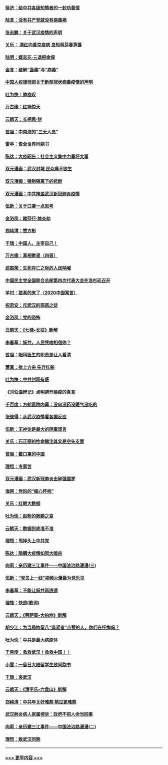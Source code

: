 #### [徐济：给中共各级知情者的一封劝善信](../pages/nsc993/n11868561.md?t=02150422) 
#### [陆言：没有共产党就没有病毒祸](../pages/nsc993/n11868232.md?t=02150422) 
#### [张志鹏：关于武汉疫情的声明](../pages/nsc993/n11867182.md?t=02150422) 
#### [关乐： 漂红向善克疫病 良知萌芽春笋蓬](../pages/nsc993/n11865710.md?t=02150422) 
#### [陆明：蝶恋花‧三退把命保](../pages/nsc993/n11865673.md?t=02150422) 
#### [金言：破解“蛊毒”与“病毒”](../pages/nsc993/n11864103.md?t=02150422) 
#### [中国人权律师团关于新型冠状病毒疫情的声明](../pages/nsc993/n11864249.md?t=02150422) 
#### [吐为快：肺疫叹](../pages/nsc993/n11864027.md?t=02150422) 
#### [万古缘：红祸惊天](../pages/nsc993/n11864079.md?t=02150422) 
#### [云鹤天：长相思‧封](../pages/nsc993/n11864006.md?t=02150422) 
#### [苦胆：中南海的“三无人员”](../pages/nsc993/n11862997.md?t=02150422) 
#### [雷亭：告全世界同胞书](../pages/nsc993/n11862572.md?t=02150422) 
#### [陈达：大疫昭告：社会主义集中力量坏大事](../pages/nsc993/n11859419.md?t=02150422) 
#### [双元漫画：武汉封城 民众痛不欲生](../pages/nsc993/n11859287.md?t=02150422) 
#### [双元漫画：强制隔离下的悲剧](../pages/nsc993/n11859244.md?t=02150422) 
#### [双元漫画：中共掩盖武汉新冠肺炎疫情](../pages/nsc993/n11858249.md?t=02150422) 
#### [伍新：关于口罩一点思考](../pages/nsc993/n11859195.md?t=02150422) 
#### [金浴凤：踏莎行‧肺炎劫](../pages/nsc993/n11858227.md?t=02150422) 
#### [郑纯清：赞方彬](../pages/nsc993/n11856803.md?t=02150422) 
#### [千瑞；中国人，主宰自己！](../pages/nsc993/n11856793.md?t=02150422) 
#### [万古缘：真相歌谣（四首）](../pages/nsc993/n11856263.md?t=02150422) 
#### [武振荣：生死存亡之际的人民呐喊](../pages/nsc993/n11856256.md?t=02150422) 
#### [中国民主党全国联合总部第四次代表大会在洛杉矶召开](../pages/nsc993/n11856344.md?t=02150422) 
#### [羊村：狼真的来了（2020中国寓言）](../pages/nsc993/n11856229.md?t=02150422) 
#### [祝君安：斥武汉的邪恶之徒](../pages/nsc993/n11855861.md?t=02150422) 
#### [金浴凤：党的恐怖](../pages/nsc993/n11855849.md?t=02150422) 
#### [云鹤天：《七律▪长征》新解](../pages/nsc993/n11855479.md?t=02150422) 
#### [李春草：妖共，人民凭啥相信你？](../pages/nsc993/n11855196.md?t=02150422) 
#### [苦胆：眼科医生的职责是让人看清](../pages/nsc993/n11853840.md?t=02150422) 
#### [慧真：欲上方舟 先弃红船](../pages/nsc993/n11853483.md?t=02150422) 
#### [吐为快：中共封网有感](../pages/nsc993/n11852575.md?t=02150422) 
#### [《刘伯温碑记》点明避开瘟疫的真言](../pages/nsc993/n11852128.md?t=02150422) 
#### [千百度：方舱医院内幕：没电没药没暖气没吃的](../pages/nsc993/n11850211.md?t=02150422) 
#### [张彼得：从武汉疫情看各国反应](../pages/nsc993/n11850102.md?t=02150422) 
#### [伍新：无神论是最大的阴毒谎言](../pages/nsc993/n11846129.md?t=02150422) 
#### [关乐：石正丽的性命赌注其实是空头支票](../pages/nsc993/n11846109.md?t=02150422) 
#### [苦胆：戴口罩的中国](../pages/nsc993/n11845576.md?t=02150422) 
#### [理悟：专家苦](../pages/nsc993/n11845564.md?t=02150422) 
#### [双元漫画：武汉新冠肺炎击碎强国梦](../pages/nsc993/n11843320.md?t=02150422) 
#### [海网：党妈的“瘟心怀抱”](../pages/nsc993/n11840740.md?t=02150422) 
#### [关乐：红朝大数据](../pages/nsc993/n11840675.md?t=02150422) 
#### [吐为快：赵粉的肺腑之哀](../pages/nsc993/n11840618.md?t=02150422) 
#### [云鹤天：数据到底准不准](../pages/nsc993/n11840325.md?t=02150422) 
#### [理悟：甩掉头上中共党](../pages/nsc993/n11838826.md?t=02150422) 
#### [陈达：隐瞒大疫情如同大暗杀](../pages/nsc993/n11838771.md?t=02150422) 
#### [向莉：亲历建三江事件——中国法治路漫漫(三)](../pages/nsc993/n11831825.md?t=02150422) 
#### [伍新：“党员上一线”视频火爆最为党乐见](../pages/nsc993/n11838200.md?t=02150422) 
#### [李春草：不能让妖共再逍遥](../pages/nsc993/n11838102.md?t=02150422) 
#### [理悟：快逃(歌词)](../pages/nsc993/n11838083.md?t=02150422) 
#### [云鹤天：《菩萨蛮▪大柏地》新解](../pages/nsc993/n11838059.md?t=02150422) 
#### [胡少江：为当局拘留八“造谣者”点赞的人，你们在忏悔吗？](../pages/nsc993/n11836801.md?t=02150422) 
#### [吐为快：中共是最大病原体](../pages/nsc993/n11836748.md?t=02150422) 
#### [千百度：救救武汉！救救中国！！](../pages/nsc993/n11836145.md?t=02150422) 
#### [小雪：一留日大陆留学生致同胞书](../pages/nsc993/n11834624.md?t=02150422) 
#### [千瑞：哀武汉](../pages/nsc993/n11833647.md?t=02150422) 
#### [云鹤天：《清平乐▪六盘山》新解](../pages/nsc993/n11833611.md?t=02150422) 
#### [郑纯清：中共年关好难熬 熬过更难熬](../pages/nsc993/n11833489.md?t=02150422) 
#### [武汉肺炎病人家属控诉：政府不把人命当回事](../pages/nsc993/n11833205.md?t=02150422) 
#### [向莉：亲历建三江事件——中国法治路漫漫(二)](../pages/nsc993/n11829102.md?t=02150422) 
#### [理悟：致武汉同胞](../pages/nsc993/n11831522.md?t=02150422) 

----
#### [ >>> 更早内容 <<< ](../indexes/nsc993-earlier.md)

